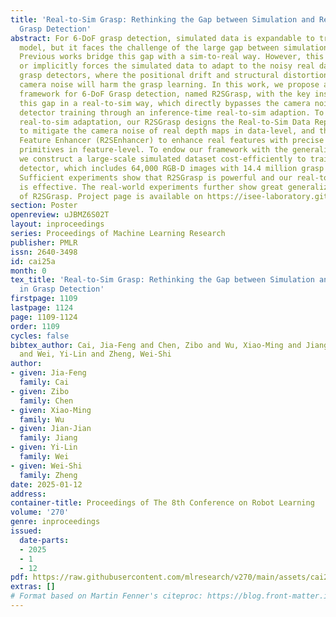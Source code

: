 ```yaml
---
title: 'Real-to-Sim Grasp: Rethinking the Gap between Simulation and Real World in
  Grasp Detection'
abstract: For 6-DoF grasp detection, simulated data is expandable to train more powerful
  model, but it faces the challenge of the large gap between simulation and real world.
  Previous works bridge this gap with a sim-to-real way. However, this way explicitly
  or implicitly forces the simulated data to adapt to the noisy real data when training
  grasp detectors, where the positional drift and structural distortion within the
  camera noise will harm the grasp learning. In this work, we propose a Real-to-Sim
  framework for 6-DoF Grasp detection, named R2SGrasp, with the key insight of bridging
  this gap in a real-to-sim way, which directly bypasses the camera noise in grasp
  detector training through an inference-time real-to-sim adaption. To achieve this
  real-to-sim adaptation, our R2SGrasp designs the Real-to-Sim Data Repairer (R2SRepairer)
  to mitigate the camera noise of real depth maps in data-level, and the Real-to-Sim
  Feature Enhancer (R2SEnhancer) to enhance real features with precise simulated geometric
  primitives in feature-level. To endow our framework with the generalization ability,
  we construct a large-scale simulated dataset cost-efficiently to train our grasp
  detector, which includes 64,000 RGB-D images with 14.4 million grasp annotations.
  Sufficient experiments show that R2SGrasp is powerful and our real-to-sim perspective
  is effective. The real-world experiments further show great generalization ability
  of R2SGrasp. Project page is available on https://isee-laboratory.github.io/R2SGrasp.
section: Poster
openreview: uJBMZ6S02T
layout: inproceedings
series: Proceedings of Machine Learning Research
publisher: PMLR
issn: 2640-3498
id: cai25a
month: 0
tex_title: 'Real-to-Sim Grasp: Rethinking the Gap between Simulation and Real World
  in Grasp Detection'
firstpage: 1109
lastpage: 1124
page: 1109-1124
order: 1109
cycles: false
bibtex_author: Cai, Jia-Feng and Chen, Zibo and Wu, Xiao-Ming and Jiang, Jian-Jian
  and Wei, Yi-Lin and Zheng, Wei-Shi
author:
- given: Jia-Feng
  family: Cai
- given: Zibo
  family: Chen
- given: Xiao-Ming
  family: Wu
- given: Jian-Jian
  family: Jiang
- given: Yi-Lin
  family: Wei
- given: Wei-Shi
  family: Zheng
date: 2025-01-12
address:
container-title: Proceedings of The 8th Conference on Robot Learning
volume: '270'
genre: inproceedings
issued:
  date-parts:
  - 2025
  - 1
  - 12
pdf: https://raw.githubusercontent.com/mlresearch/v270/main/assets/cai25a/cai25a.pdf
extras: []
# Format based on Martin Fenner's citeproc: https://blog.front-matter.io/posts/citeproc-yaml-for-bibliographies/
---
```

